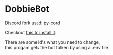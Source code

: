 # DobbieBot
Discord fork used: py-cord

Checkout [this to install it](https://docs.pycord.dev/en/master/installing.html).

There are some Id's what you need to change, <br>
this progam gets the bot tolken by using a .env file 
